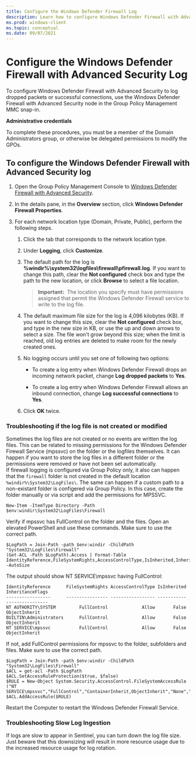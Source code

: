 ```yaml
---
title: Configure the Windows Defender Firewall Log 
description: Learn how to configure Windows Defender Firewall with Advanced Security to log dropped packets or successful connections by using Group Policy Management MMC.
ms.prod: windows-client
ms.topic: conceptual
ms.date: 09/07/2021
---
```


# Configure the Windows Defender Firewall with Advanced Security Log


To configure Windows Defender Firewall with Advanced Security to log dropped packets or successful connections, use the Windows Defender Firewall with Advanced Security node in the Group Policy Management MMC snap-in.

**Administrative credentials**

To complete these procedures, you must be a member of the Domain Administrators group, or otherwise be delegated permissions to modify the GPOs.

## To configure the Windows Defender Firewall with Advanced Security log

1. Open the Group Policy Management Console to [Windows Defender Firewall with Advanced Security](open-the-group-policy-management-console-to-windows-firewall-with-advanced-security.md).

2.  In the details pane, in the **Overview** section, click **Windows Defender Firewall Properties**.

3.  For each network location type (Domain, Private, Public), perform the following steps.

    1.  Click the tab that corresponds to the network location type.

    2.  Under **Logging**, click **Customize**.

    3.  The default path for the log is **%windir%\\system32\\logfiles\\firewall\\pfirewall.log**. If you want to change this path, clear the **Not configured** check box and type the path to the new location, or click **Browse** to select a file location.

        >**Important:**  The location you specify must have permissions assigned that permit the Windows Defender Firewall service to write to the log file.

    4.  The default maximum file size for the log is 4,096 kilobytes (KB). If you want to change this size, clear the **Not configured** check box, and type in the new size in KB, or use the up and down arrows to select a size. The file won't grow beyond this size; when the limit is reached, old log entries are deleted to make room for the newly created ones.

    5.  No logging occurs until you set one of following two options:

        -   To create a log entry when Windows Defender Firewall drops an incoming network packet, change **Log dropped packets** to **Yes**.

        -   To create a log entry when Windows Defender Firewall allows an inbound connection, change **Log successful connections** to **Yes**.

    6.  Click **OK** twice.

### Troubleshooting if the log file is not created or modified

Sometimes the log files are not created or no events are written the log files. This can be related to missing permissions for the Windows Defender Firewall Service (mpssvc) on the folder or the logfiles themselves. It can happen if you want to store the log files in a different folder or the permissions were removed or have not been set automatically.  
If firewall logging is configured via Group Policy only, it also can happen that the `firewall` folder is not created in the default location `%windir%\System32\LogFiles\`. The same can happen if a custom path to a non-existant folder is configered via Group Policy. In this case, create the folder manually or via script and add the permissions for MPSSVC.  

```
New-Item -ItemType Directory -Path $env:windir\System32\LogFiles\Firewall
```

Verify if mpssvc has FullControl on the folder and the files.
Open an elevated PowerShell and use these commands. Make sure to use the correct path.

```
$LogPath = Join-Path -path $env:windir -ChildPath "System32\LogFiles\Firewall"
(Get-ACL -Path $LogPath).Access | Format-Table IdentityReference,FileSystemRights,AccessControlType,IsInherited,InheritanceFlags -AutoSize
```
The output should show NT SERVICE\mpssvc having FullControl:
```
IdentityReference      FileSystemRights AccessControlType IsInherited InheritanceFlags
-----------------      ---------------- ----------------- ----------- ----------------
NT AUTHORITY\SYSTEM         FullControl             Allow       False    ObjectInherit
BUILTIN\Administrators      FullControl             Allow       False    ObjectInherit
NT SERVICE\mpssvc           FullControl             Allow       False    ObjectInherit
```
If not, add FullControl permissions for mpssvc to the folder, subfolders and files. Make sure to use the correct path.
```
$LogPath = Join-Path -path $env:windir -ChildPath "System32\LogFiles\Firewall"
$ACL = get-acl -Path $LogPath
$ACL.SetAccessRuleProtection($true, $false)
$RULE = New-Object System.Security.AccessControl.FileSystemAccessRule ("NT SERVICE\mpssvc","FullControl","ContainerInherit,ObjectInherit","None","Allow")
$ACL.AddAccessRule($RULE)
```
Restart the Computer to restart the Windows Defender Firewall Service.



### Troubleshooting Slow Log Ingestion
If logs are slow to appear in Sentinel, you can turn down the log file size. Just beware that this downsizing will result in more resource usage due to the increased resource usage for log rotation. 
